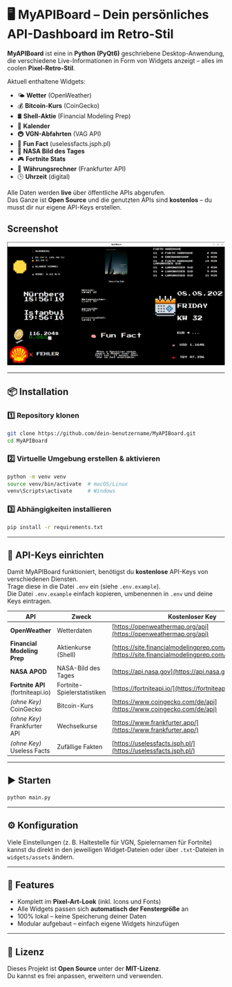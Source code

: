 # 🖥️ MyAPIBoard – Dein persönliches API-Dashboard im Retro-Stil

**MyAPIBoard** ist eine in **Python (PyQt6)** geschriebene Desktop-Anwendung, die verschiedene Live-Informationen in Form von Widgets anzeigt – alles im coolen **Pixel-Retro-Stil**.

Aktuell enthaltene Widgets:
- 🌤 **Wetter** (OpenWeather)
- 💰 **Bitcoin-Kurs** (CoinGecko)
- 🛢 **Shell-Aktie** (Financial Modeling Prep)
- 📅 **Kalender**
- 🚇 **VGN-Abfahrten** (VAG API)
- 🧠 **Fun Fact** (uselessfacts.jsph.pl)
- 🌌 **NASA Bild des Tages**
- 🎮 **Fortnite Stats**
- 💱 **Währungsrechner** (Frankfurter API)
- 🕒 **Uhrzeit** (digital)
  
Alle Daten werden **live** über öffentliche APIs abgerufen.  
Das Ganze ist **Open Source** und die genutzten APIs sind **kostenlos** – du musst dir nur eigene API-Keys erstellen.

## Screenshot

![Dashboard Übersicht](assets/MyApiBoard.png)


---

## 📦 Installation

### 1️⃣ Repository klonen
```bash
git clone https://github.com/dein-benutzername/MyAPIBoard.git
cd MyAPIBoard
```

### 2️⃣ Virtuelle Umgebung erstellen & aktivieren
```bash
python -m venv venv
source venv/bin/activate  # macOS/Linux
venv\Scripts\activate     # Windows
```

### 3️⃣ Abhängigkeiten installieren
```bash
pip install -r requirements.txt
```

---

## 🔑 API-Keys einrichten

Damit MyAPIBoard funktioniert, benötigst du **kostenlose** API-Keys von verschiedenen Diensten.  
Trage diese in die Datei `.env` ein (siehe `.env.example`).  
Die Datei `.env.example` einfach kopieren, umbenennen in `.env` und deine Keys eintragen.

| API                               | Zweck                       | Kostenloser Key                                                                                                |
| --------------------------------- | --------------------------- | -------------------------------------------------------------------------------------------------------------- |
| **OpenWeather**                   | Wetterdaten                 | [https://openweathermap.org/api](https://openweathermap.org/api)                                               |
| **Financial Modeling Prep**       | Aktienkurse (Shell)         | [https://site.financialmodelingprep.com/developer/docs](https://site.financialmodelingprep.com/developer/docs) |
| **NASA APOD**                     | NASA-Bild des Tages         | [https://api.nasa.gov](https://api.nasa.gov)                                                                   |
| **Fortnite API** (fortniteapi.io) | Fortnite-Spielerstatistiken | [https://fortniteapi.io/](https://fortniteapi.io/)                                                             |
| *(ohne Key)* CoinGecko            | Bitcoin-Kurs                | [https://www.coingecko.com/de/api](https://www.coingecko.com/de/api)                                           |
| *(ohne Key)* Frankfurter API      | Wechselkurse                | [https://www.frankfurter.app/](https://www.frankfurter.app/)                                                   |
| *(ohne Key)* Useless Facts        | Zufällige Fakten            | [https://uselessfacts.jsph.pl/](https://uselessfacts.jsph.pl/)                                                 |

---

## ▶️ Starten
```bash
python main.py
```

---

## ⚙️ Konfiguration

Viele Einstellungen (z. B. Haltestelle für VGN, Spielernamen für Fortnite) kannst du direkt in den jeweiligen Widget-Dateien oder über `.txt`-Dateien in `widgets/assets` ändern.

---

## 🖤 Features

- Komplett im **Pixel-Art-Look** (inkl. Icons und Fonts)
- Alle Widgets passen sich **automatisch der Fenstergröße** an
- 100% lokal – keine Speicherung deiner Daten
- Modular aufgebaut – einfach eigene Widgets hinzufügen

---

## 📜 Lizenz

Dieses Projekt ist **Open Source** unter der **MIT-Lizenz**.  
Du kannst es frei anpassen, erweitern und verwenden.
